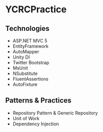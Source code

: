 # YCRCPractice
Technologies
------------
* ASP.NET MVC 5
* EntityFramework 
* AutoMapper
* Unity DI
* Twitter Bootstrap
* MsUnit
* NSubstitute
* FluentAssertions
* AutoFixture


Patterns & Practices
---------------------
* Repository Pattern & Generic Repository
* Unit of Work 
* Dependency Injection
